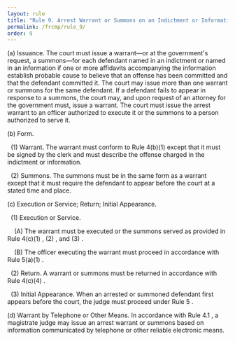 ```yaml
---
layout: rule
title: "Rule 9. Arrest Warrant or Summons on an Indictment or Information"
permalink: /frcmp/rule_9/
order: 9
---
```


(a) Issuance. The court must issue a warrant—or at the government's request, a summons—for each defendant named in an indictment or named in an information if one or more affidavits accompanying the information establish probable cause to believe that an offense has been committed and that the defendant committed it. The court may issue more than one warrant or summons for the same defendant. If a defendant fails to appear in response to a summons, the court may, and upon request of an attorney for the government must, issue a warrant. The court must issue the arrest warrant to an officer authorized to execute it or the summons to a person authorized to serve it.


(b) Form.


&nbsp;&nbsp;(1) Warrant. The warrant must conform to Rule 4(b)(1) except that it must be signed by the clerk and must describe the offense charged in the indictment or information.


&nbsp;&nbsp;(2) Summons. The summons must be in the same form as a warrant except that it must require the defendant to appear before the court at a stated time and place.


(c) Execution or Service; Return; Initial Appearance.


&nbsp;&nbsp;(1) Execution or Service.


&nbsp;&nbsp;&nbsp;&nbsp;(A) The warrant must be executed or the summons served as provided in Rule 4(c)(1) , (2) , and (3) .


&nbsp;&nbsp;&nbsp;&nbsp;(B) The officer executing the warrant must proceed in accordance with Rule 5(a)(1) .


&nbsp;&nbsp;(2) Return. A warrant or summons must be returned in accordance with Rule 4(c)(4) .


&nbsp;&nbsp;(3) Initial Appearance. When an arrested or summoned defendant first appears before the court, the judge must proceed under Rule 5 .


(d) Warrant by Telephone or Other Means. In accordance with Rule 4.1 , a magistrate judge may issue an arrest warrant or summons based on information communicated by telephone or other reliable electronic means.

